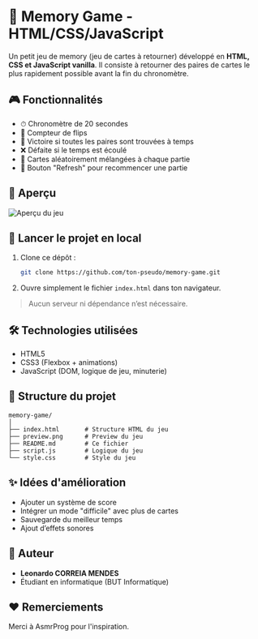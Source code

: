 # 🧠 Memory Game - HTML/CSS/JavaScript

Un petit jeu de memory (jeu de cartes à retourner) développé en **HTML, CSS et JavaScript vanilla**. Il consiste à retourner des paires de cartes le plus rapidement possible avant la fin du chronomètre.

## 🎮 Fonctionnalités

- ⏱ Chronomètre de 20 secondes
- 🔁 Compteur de flips
- 🎉 Victoire si toutes les paires sont trouvées à temps
- ❌ Défaite si le temps est écoulé
- 🧩 Cartes aléatoirement mélangées à chaque partie
- 🔄 Bouton "Refresh" pour recommencer une partie

## 📸 Aperçu

![Aperçu du jeu](./preview.png) 

## 🚀 Lancer le projet en local

1. Clone ce dépôt :
   ```bash
   git clone https://github.com/ton-pseudo/memory-game.git
   ```

2. Ouvre simplement le fichier `index.html` dans ton navigateur.

> Aucun serveur ni dépendance n’est nécessaire.

## 🛠️ Technologies utilisées

- HTML5
- CSS3 (Flexbox + animations)
- JavaScript (DOM, logique de jeu, minuterie)

## 📂 Structure du projet

```
memory-game/
│
├── index.html       # Structure HTML du jeu
├── preview.png      # Preview du jeu
├── README.md        # Ce fichier
├── script.js        # Logique du jeu
└── style.css        # Style du jeu
```

## ✨ Idées d'amélioration

- Ajouter un système de score
- Intégrer un mode "difficile" avec plus de cartes
- Sauvegarde du meilleur temps
- Ajout d’effets sonores

## 👤 Auteur
- **Leonardo CORREIA MENDES**
- Étudiant en informatique (BUT Informatique)

## ❤️ Remerciements
Merci à AsmrProg pour l'inspiration.
